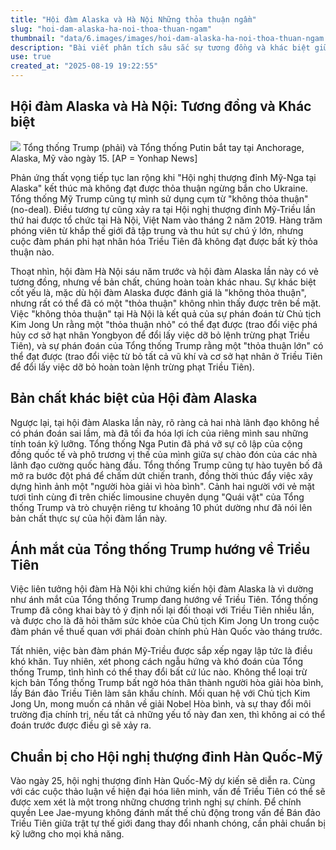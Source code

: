 ```yaml
---
title: "Hội đàm Alaska và Hà Nội Những thỏa thuận ngầm"
slug: "hoi-dam-alaska-ha-noi-thoa-thuan-ngam"
thumbnail: "data/6.images/images/hoi-dam-alaska-ha-noi-thoa-thuan-ngam.webp"
description: "Bài viết phân tích sâu sắc sự tương đồng và khác biệt giữa hội đàm Mỹ-Nga tại Alaska và hội đàm Mỹ-Triều tại Hà Nội, cùng những khả năng trong quan hệ quốc tế."
use: true
created_at: "2025-08-19 19:22:55"
---
```


## Hội đàm Alaska và Hà Nội: Tương đồng và Khác biệt

![](/images/20250819-00000036-cnippou-000-1-view.webp)
Tổng thống Trump (phải) và Tổng thống Putin bắt tay tại Anchorage, Alaska, Mỹ vào ngày 15. [AP = Yonhap News]

Phản ứng thất vọng tiếp tục lan rộng khi "Hội nghị thượng đỉnh Mỹ-Nga tại Alaska" kết thúc mà không đạt được thỏa thuận ngừng bắn cho Ukraine. Tổng thống Mỹ Trump cũng tự mình sử dụng cụm từ "không thỏa thuận" (no-deal). Điều tương tự cũng xảy ra tại Hội nghị thượng đỉnh Mỹ-Triều lần thứ hai được tổ chức tại Hà Nội, Việt Nam vào tháng 2 năm 2019. Hàng trăm phóng viên từ khắp thế giới đã tập trung và thu hút sự chú ý lớn, nhưng cuộc đàm phán phi hạt nhân hóa Triều Tiên đã không đạt được bất kỳ thỏa thuận nào.

Thoạt nhìn, hội đàm Hà Nội sáu năm trước và hội đàm Alaska lần này có vẻ tương đồng, nhưng về bản chất, chúng hoàn toàn khác nhau. Sự khác biệt cốt yếu là, mặc dù hội đàm Alaska được đánh giá là "không thỏa thuận", nhưng rất có thể đã có một "thỏa thuận" không nhìn thấy được trên bề mặt. Việc "không thỏa thuận" tại Hà Nội là kết quả của sự phán đoán từ Chủ tịch Kim Jong Un rằng một "thỏa thuận nhỏ" có thể đạt được (trao đổi việc phá hủy cơ sở hạt nhân Yongbyon để đổi lấy việc dỡ bỏ lệnh trừng phạt Triều Tiên), và sự phán đoán của Tổng thống Trump rằng một "thỏa thuận lớn" có thể đạt được (trao đổi việc từ bỏ tất cả vũ khí và cơ sở hạt nhân ở Triều Tiên để đổi lấy việc dỡ bỏ hoàn toàn lệnh trừng phạt Triều Tiên).

## Bản chất khác biệt của Hội đàm Alaska

Ngược lại, tại hội đàm Alaska lần này, rõ ràng cả hai nhà lãnh đạo không hề có phán đoán sai lầm, mà đã tối đa hóa lợi ích của riêng mình sau những tính toán kỹ lưỡng. Tổng thống Nga Putin đã phá vỡ sự cô lập của cộng đồng quốc tế và phô trương vị thế của mình giữa sự chào đón của các nhà lãnh đạo cường quốc hàng đầu. Tổng thống Trump cũng tự hào tuyên bố đã mở ra bước đột phá để chấm dứt chiến tranh, đồng thời thúc đẩy việc xây dựng hình ảnh một "người hòa giải vì hòa bình". Cảnh hai người với vẻ mặt tươi tỉnh cùng đi trên chiếc limousine chuyên dụng "Quái vật" của Tổng thống Trump và trò chuyện riêng tư khoảng 10 phút dường như đã nói lên bản chất thực sự của hội đàm lần này.

## Ánh mắt của Tổng thống Trump hướng về Triều Tiên

Việc liên tưởng hội đàm Hà Nội khi chứng kiến hội đàm Alaska là vì dường như ánh mắt của Tổng thống Trump đang hướng về Triều Tiên. Tổng thống Trump đã công khai bày tỏ ý định nối lại đối thoại với Triều Tiên nhiều lần, và được cho là đã hỏi thăm sức khỏe của Chủ tịch Kim Jong Un trong cuộc đàm phán về thuế quan với phái đoàn chính phủ Hàn Quốc vào tháng trước.

Tất nhiên, việc bàn đàm phán Mỹ-Triều được sắp xếp ngay lập tức là điều khó khăn. Tuy nhiên, xét phong cách ngẫu hứng và khó đoán của Tổng thống Trump, tình hình có thể thay đổi bất cứ lúc nào. Không thể loại trừ kịch bản Tổng thống Trump bất ngờ hóa thân thành người hòa giải hòa bình, lấy Bán đảo Triều Tiên làm sân khấu chính. Mối quan hệ với Chủ tịch Kim Jong Un, mong muốn cá nhân về giải Nobel Hòa bình, và sự thay đổi môi trường địa chính trị, nếu tất cả những yếu tố này đan xen, thì không ai có thể đoán trước được điều gì sẽ xảy ra.

## Chuẩn bị cho Hội nghị thượng đỉnh Hàn Quốc-Mỹ

Vào ngày 25, hội nghị thượng đỉnh Hàn Quốc-Mỹ dự kiến sẽ diễn ra. Cùng với các cuộc thảo luận về hiện đại hóa liên minh, vấn đề Triều Tiên có thể sẽ được xem xét là một trong những chương trình nghị sự chính. Để chính quyền Lee Jae-myung không đánh mất thế chủ động trong vấn đề Bán đảo Triều Tiên giữa trật tự thế giới đang thay đổi nhanh chóng, cần phải chuẩn bị kỹ lưỡng cho mọi khả năng.